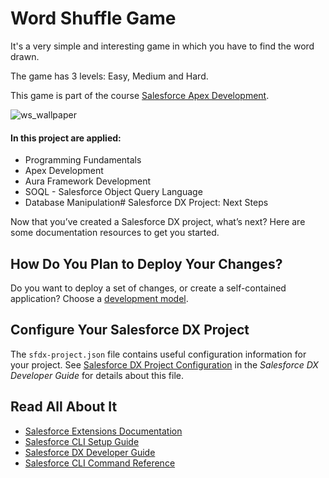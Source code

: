 
# Word Shuffle Game

It's a very simple and interesting game in which you have to find the word drawn.

The game has 3 levels: Easy, Medium and Hard.

This game is part of the course [Salesforce Apex Development](https://www.udemy.com/course/salesforce-development/).

![ws_wallpaper](https://user-images.githubusercontent.com/30693791/164496899-6bbe2860-0fb1-4c09-be18-83651bf9881b.png)


#### In this project are applied: 

- Programming Fundamentals
- Apex Development
- Aura Framework Development
- SOQL - Salesforce Object Query Language
- Database Manipulation# Salesforce DX Project: Next Steps

Now that you’ve created a Salesforce DX project, what’s next? Here are some documentation resources to get you started.

## How Do You Plan to Deploy Your Changes?

Do you want to deploy a set of changes, or create a self-contained application? Choose a [development model](https://developer.salesforce.com/tools/vscode/en/user-guide/development-models).

## Configure Your Salesforce DX Project

The `sfdx-project.json` file contains useful configuration information for your project. See [Salesforce DX Project Configuration](https://developer.salesforce.com/docs/atlas.en-us.sfdx_dev.meta/sfdx_dev/sfdx_dev_ws_config.htm) in the _Salesforce DX Developer Guide_ for details about this file.

## Read All About It

- [Salesforce Extensions Documentation](https://developer.salesforce.com/tools/vscode/)
- [Salesforce CLI Setup Guide](https://developer.salesforce.com/docs/atlas.en-us.sfdx_setup.meta/sfdx_setup/sfdx_setup_intro.htm)
- [Salesforce DX Developer Guide](https://developer.salesforce.com/docs/atlas.en-us.sfdx_dev.meta/sfdx_dev/sfdx_dev_intro.htm)
- [Salesforce CLI Command Reference](https://developer.salesforce.com/docs/atlas.en-us.sfdx_cli_reference.meta/sfdx_cli_reference/cli_reference.htm)

